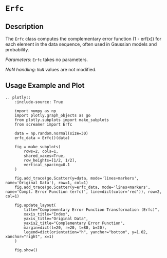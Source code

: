 # `Erfc`

## Description

The `Erfc` class computes the complementary error function (1 - erf(x)) for each element in the data sequence, often used in Gaussian models and probability.

*Parameters*: `Erfc` takes no parameters.

*NaN handling*: `NaN` values are not modified.

## Usage Example and Plot

```{eval-rst}
.. plotly::
    :include-source: True

    import numpy as np
    import plotly.graph_objects as go
    from plotly.subplots import make_subplots
    from screamer import Erfc

    data = np.random.normal(size=30)
    erfc_data = Erfc()(data)

    fig = make_subplots(
        rows=2, cols=1,
        shared_xaxes=True,
        row_heights=[1/2, 1/2],
        vertical_spacing=0.1
    )

    fig.add_trace(go.Scatter(y=data, mode='lines+markers', name='Original Data'), row=1, col=1)
    fig.add_trace(go.Scatter(y=erfc_data, mode='lines+markers', name='Compl. Error Function (erfc)', line=dict(color='red')), row=2, col=1)

    fig.update_layout(
        title="Complementary Error Function Transformation (Erfc)",
        xaxis_title="Index",
        yaxis_title="Original Data",
        yaxis2_title="Complementary Error Function",
        margin=dict(l=20, r=20, t=80, b=20),
        legend=dict(orientation="h", yanchor="bottom", y=1.02, xanchor="right", x=1)        
    )

    fig.show()

```
